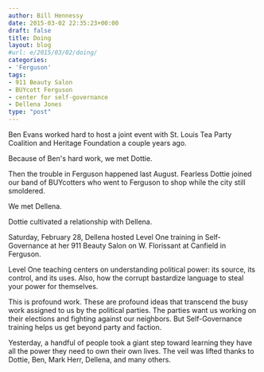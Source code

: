 ```yaml
---
author: Bill Hennessy
date: 2015-03-02 22:35:23+00:00
draft: false
title: Doing
layout: blog
#url: e/2015/03/02/doing/
categories:
- 'Ferguson'
tags:
- 911 Beauty Salon
- BUYcott Ferguson
- center for self-governance
- Dellena Jones
type: "post"
---
```


Ben Evans worked hard to host a joint event with St. Louis Tea Party Coalition and Heritage Foundation a couple years ago.

Because of Ben's hard work, we met Dottie.

Then the trouble in Ferguson happened last August. Fearless Dottie joined our band of BUYcotters who went to Ferguson to shop while the city still smoldered.

We met Dellena.

Dottie cultivated a relationship with Dellena.

Saturday, February 28, Dellena hosted Level One training in Self-Governance at her 911 Beauty Salon on W. Florissant at Canfield in Ferguson.

Level One teaching centers on understanding political power: its source, its control, and its uses. Also, how the corrupt bastardize language to steal your power for themselves.

This is profound work. These are profound ideas that transcend the busy work assigned to us by the political parties. The parties want us working on their elections and fighting against our neighbors. But Self-Governance training helps us get beyond party and faction.

Yesterday, a handful of people took a giant step toward learning they have all the power they need to own their own lives. The veil was lifted thanks to Dottie, Ben, Mark Herr, Dellena, and many others.



